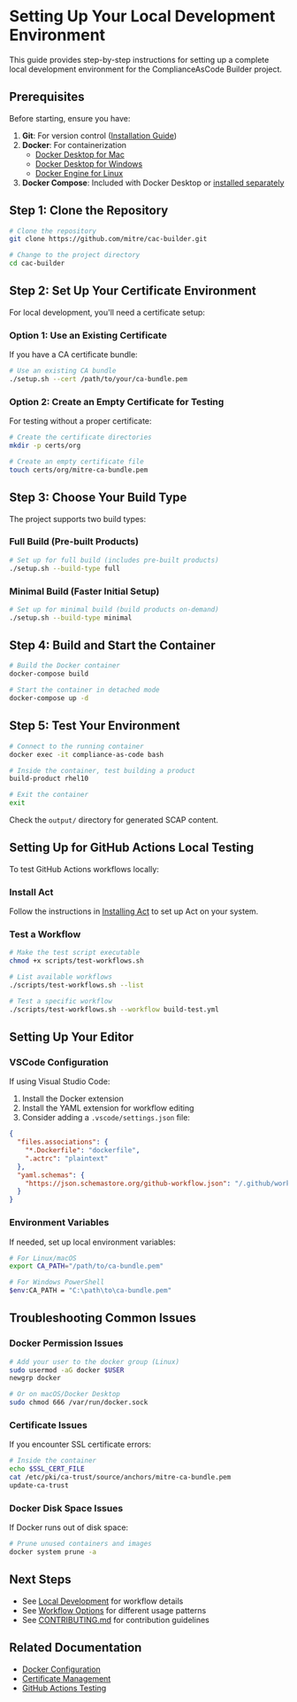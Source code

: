 # Setting Up Your Local Development Environment

This guide provides step-by-step instructions for setting up a complete local development environment for the ComplianceAsCode Builder project.

## Prerequisites

Before starting, ensure you have:

1. **Git**: For version control ([Installation Guide](https://git-scm.com/book/en/v2/Getting-Started-Installing-Git))
2. **Docker**: For containerization
   - [Docker Desktop for Mac](https://www.docker.com/products/docker-desktop/)
   - [Docker Desktop for Windows](https://www.docker.com/products/docker-desktop/)
   - [Docker Engine for Linux](https://docs.docker.com/engine/install/)
3. **Docker Compose**: Included with Docker Desktop or [installed separately](https://docs.docker.com/compose/install/)

## Step 1: Clone the Repository

```bash
# Clone the repository
git clone https://github.com/mitre/cac-builder.git

# Change to the project directory
cd cac-builder
```

## Step 2: Set Up Your Certificate Environment

For local development, you'll need a certificate setup:

### Option 1: Use an Existing Certificate

If you have a CA certificate bundle:

```bash
# Use an existing CA bundle
./setup.sh --cert /path/to/your/ca-bundle.pem
```

### Option 2: Create an Empty Certificate for Testing

For testing without a proper certificate:

```bash
# Create the certificate directories
mkdir -p certs/org

# Create an empty certificate file
touch certs/org/mitre-ca-bundle.pem
```

## Step 3: Choose Your Build Type

The project supports two build types:

### Full Build (Pre-built Products)

```bash
# Set up for full build (includes pre-built products)
./setup.sh --build-type full
```

### Minimal Build (Faster Initial Setup)

```bash
# Set up for minimal build (build products on-demand)
./setup.sh --build-type minimal
```

## Step 4: Build and Start the Container

```bash
# Build the Docker container
docker-compose build

# Start the container in detached mode
docker-compose up -d
```

## Step 5: Test Your Environment

```bash
# Connect to the running container
docker exec -it compliance-as-code bash

# Inside the container, test building a product
build-product rhel10

# Exit the container
exit
```

Check the `output/` directory for generated SCAP content.

## Setting Up for GitHub Actions Local Testing

To test GitHub Actions workflows locally:

### Install Act

Follow the instructions in [Installing Act](installing-act.md) to set up Act on your system.

### Test a Workflow

```bash
# Make the test script executable
chmod +x scripts/test-workflows.sh

# List available workflows
./scripts/test-workflows.sh --list

# Test a specific workflow
./scripts/test-workflows.sh --workflow build-test.yml
```

## Setting Up Your Editor

### VSCode Configuration

If using Visual Studio Code:

1. Install the Docker extension
2. Install the YAML extension for workflow editing
3. Consider adding a `.vscode/settings.json` file:

```json
{
  "files.associations": {
    "*.Dockerfile": "dockerfile",
    ".actrc": "plaintext"
  },
  "yaml.schemas": {
    "https://json.schemastore.org/github-workflow.json": "/.github/workflows/*.yml"
  }
}
```

### Environment Variables

If needed, set up local environment variables:

```bash
# For Linux/macOS
export CA_PATH="/path/to/ca-bundle.pem"

# For Windows PowerShell
$env:CA_PATH = "C:\path\to\ca-bundle.pem"
```

## Troubleshooting Common Issues

### Docker Permission Issues

```bash
# Add your user to the docker group (Linux)
sudo usermod -aG docker $USER
newgrp docker

# Or on macOS/Docker Desktop
sudo chmod 666 /var/run/docker.sock
```

### Certificate Issues

If you encounter SSL certificate errors:

```bash
# Inside the container
echo $SSL_CERT_FILE
cat /etc/pki/ca-trust/source/anchors/mitre-ca-bundle.pem
update-ca-trust
```

### Docker Disk Space Issues

If Docker runs out of disk space:

```bash
# Prune unused containers and images
docker system prune -a
```

## Next Steps

- See [Local Development](local-development.md) for workflow details
- See [Workflow Options](workflow-options.md) for different usage patterns
- See [CONTRIBUTING.md](../CONTRIBUTING.md) for contribution guidelines

## Related Documentation

- [Docker Configuration](BUILD-TYPES.md#docker-configuration)
- [Certificate Management](CERTIFICATES.md)
- [GitHub Actions Testing](installing-act.md)
